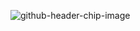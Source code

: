 ![github-header-chip-image](https://user-images.githubusercontent.com/6664643/157507646-b82dbaa6-a09a-4125-86d5-cfa6e7127307.png)

<!---
chip90/chip90 is a ✨ special ✨ repository because its `README.md` (this file) appears on your GitHub profile.
You can click the Preview link to take a look at your changes.
--->

